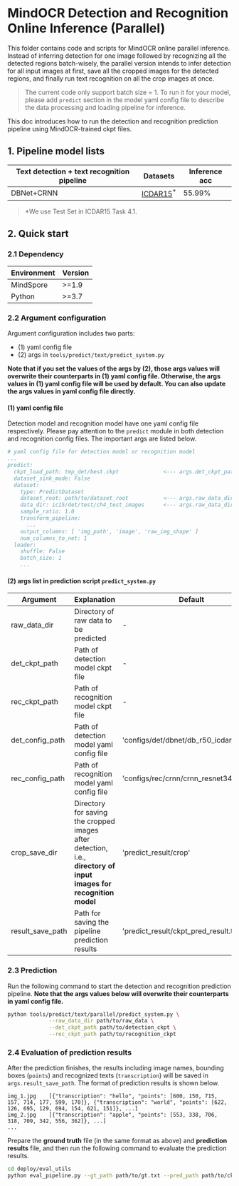 # MindOCR Detection and Recognition Online Inference (Parallel)

This folder contains code and scripts for MindOCR online parallel inference. Instead of inferring detection for one image followed by recognizing all the detected regions batch-wisely, the parallel version intends to infer detection for all input images at first, save all the cropped images for the detected regions, and finally run text recognition on all the crop images at once.
> The current code only support batch size = 1.
> To run it for your model, please add `predict` section in the model yaml config file to describe the data processing and loading pipeline for inference.

This doc introduces how to run the detection and recognition prediction pipeline using MindOCR-trained ckpt files.


## 1. Pipeline model lists

| Text detection + text recognition pipeline | Datasets                                                          | Inference acc |
|--------------------------------------------|-------------------------------------------------------------------|---------------|
| DBNet+CRNN                                 | [ICDAR15](https://rrc.cvc.uab.es/?ch=4&com=downloads)<sup>*</sup> | 55.99%        |

> *We use Test Set in ICDAR15 Task 4.1.

## 2. Quick start

### 2.1 Dependency

| Environment | Version |
|-------------|---------|
| MindSpore   | >=1.9   |
| Python      | >=3.7   |


### 2.2 Argument configuration

Argument configuration includes two parts:
- (1) yaml config file
- (2) args in `tools/predict/text/predict_system.py`

**Note that if you set the values of the args by (2), those args values will overwrite their counterparts in (1) yaml config file.
Otherwise, the args values in (1) yaml config file will be used by default. You can also update the args values in yaml config file directly.**

#### (1) yaml config file

   Detection model and recognition model have one yaml config file respectively. Please pay attention to the `predict` module in both detection and recognition config files. The important args are listed below.

   ```yaml
   # yaml config file for detection model or recognition model
   ...
   predict:
     ckpt_load_path: tmp_det/best.ckpt              <--- args.det_ckpt_path (if set) overwrites it in det yaml, args.rec_ckpt_path (if set) overwrites it in rec yaml; or update it here directly
     dataset_sink_mode: False
     dataset:
       type: PredictDataset
       dataset_root: path/to/dataset_root           <--- args.raw_data_dir (if set) overwrites it in det yaml, args.crop_save_dir (if set) overwrites it in rec yaml; or update it here directly
       data_dir: ic15/det/test/ch4_test_images      <--- args.raw_data_dir (if set) overwrites it in det yaml, args.crop_save_dir (if set) overwrites it in rec yaml; or update it here directly
       sample_ratio: 1.0
       transform_pipeline:
         ...
       output_columns: [ 'img_path', 'image', 'raw_img_shape' ]
       num_columns_to_net: 1
     loader:
       shuffle: False
       batch_size: 1
       ...
   ```

#### (2) args list in prediction script `predict_system.py`
   | Argument          | Explanation                                                                                                        | Default                                    |
   |-------------------|-----------------------------------------| -------- |
   | raw_data_dir      | Directory of raw data to be predicted                                                                              | -                                       |
   | det_ckpt_path     | Path of detection model ckpt file                                                                                  | -                                       |
   | rec_ckpt_path     | Path of recognition model ckpt file                                                                                | -                                       |
   | det_config_path   | Path of detection model yaml config file                                                                           | 'configs/det/dbnet/db_r50_icdar15.yaml' |
   | rec_config_path   | Path of recognition model yaml config file                                                                         | 'configs/rec/crnn/crnn_resnet34.yaml'   |
   | crop_save_dir     | Directory for saving the cropped images after detection, i.e., **directory of input images for recognition model** | 'predict_result/crop'                   |
   | result_save_path  | Path for saving the pipeline prediction results                                                                    | 'predict_result/ckpt_pred_result.txt'   |


### 2.3 Prediction

   Run the following command to start the detection and recognition prediction pipeline. **Note that the args values below will overwrite their counterparts in yaml config file.**

   ```bash
   python tools/predict/text/parallel/predict_system.py \
                --raw_data_dir path/to/raw_data \
                --det_ckpt_path path/to/detection_ckpt \
                --rec_ckpt_path path/to/recognition_ckpt
   ```

### 2.4 Evaluation of prediction results
   After the prediction finishes, the results including image names, bounding boxes (`points`) and recognized texts (`transcription`) will be saved in `args.result_save_path`. The format of prediction results is shown below.
   ```text
   img_1.jpg	[{"transcription": "hello", "points": [600, 150, 715, 157, 714, 177, 599, 170]}, {"transcription": "world", "points": [622, 126, 695, 129, 694, 154, 621, 151]}, ...]
   img_2.jpg	[{"transcription": "apple", "points": [553, 338, 706, 318, 709, 342, 556, 362]}, ...]
   ...
   ```
   Prepare the **ground truth** file (in the same format as above) and **prediction results** file, and then run the following command to evaluate the prediction results.
   ```bash
   cd deploy/eval_utils
   python eval_pipeline.py --gt_path path/to/gt.txt --pred_path path/to/ckpt_pred_result.txt
   ```
